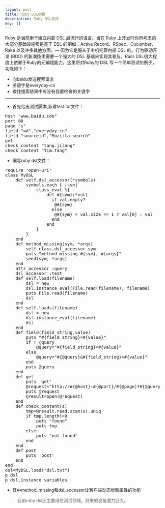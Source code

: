 ```yaml
---
layout: post
title: Ruby DSL初探
description: Ruby DSL初探
key: []
---
```

Ruby 是当前用于建立内部 DSL 最流行的语言。当在 Ruby 上开发时你所考虑的大部分基础设施都是基于 DSL 的例如：Active Record、RSpec、Cucumber、Rake 以及许多其他方面，— 因为它是服从于主机托管内部 DSL 的。行为驱动开发 (BDD) 的新潮技术需要一个强大的 DSL 基础来实现其普及。Rails DSL很大程度上依赖于Ruby的元编程能力，这里将对Ruby的 DSL 写一个简单测试的例子，功能如下：

 - 向baidu发送搜索请求
 - 关键字是everyday-cn
 - 查找搜索结果中有没有我要检查的关键字

----------

 - 首先给出测试脚本,新建test.txt文件：
<pre>
host "www.baidu.com"
port 80
page "s"
field "wd","everyday-cn"
field "sourceid","Mozilla-search"
get
check_content "tang.jilong"
check_content "Tim.Tang"
</pre>
 - 编写ruby dsl文件：
<pre>
require 'open-uri'
class MyDSL
	def self.dsl_accessor(*symbols)
		symbols.each { |sym|
			class_eval %{
				def #{sym}(*val)
				  if val.empty?
				   @#{sym}
				  else
				   @#{sym} = val.size == 1 ? val[0] : val
				  end
				end
			}
		}
	end
	def method_missing(sym, *args)
		self.class.dsl_accessor sym
		puts "method missing #{sym}, #{args}"
		send(sym, *args)
	end
	attr_accessor :query
	dsl_accessor :test
	def self.load(filename)
		dsl = new
		dsl.instance_eval(File.read(filename), filename)
		puts File.read(filename)
		dsl
	end
	def self.loads(filename)
		dsl = new
		dsl.instance_eval(filename)
		dsl
	end
	def field(field_string,value)
		puts "#{field_string}=#{value}"
		if ! @query
			@query="#{field_string}=#{value}"
		else
			@query="#{@query}&#{field_string}=#{value}"
		end
		puts @query
	end
	def get
		puts 'get'
		@request="http://#{@host}:#{@port}/#{@page}?#{@query}"
		puts @request
		@result=open(@request)
	end
	def check_content(s)
		tmp=@result.read.scan(s).uniq
		if tmp.length!=0
			puts "found"
			puts tmp
		else
			puts "not found"
		end
	end
	def post
		puts 'post'
	end
end
dsl=MyDSL.load("dsl.txt")
p dsl
p dsl.instance_variables
</pre>
 - 其中method_missing和dsl_accessor让客户端动态增删属性的功能

> 目前ruby dsl还主要用在测试领域，将来的发展潜力巨大。
